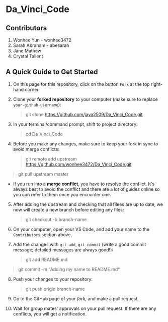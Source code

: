 # Da_Vinci_Code

## Contributors

1. Wonhee Yun - wonhee3472
2. Sarah Abraham - abesarah
3. Jane Mathew
4. Crystal Tallent

## A Quick Guide to Get Started

1. On this page for this repository, click on the button `Fork` at the top right-hand corner.

2. Clone your **forked repository** to your computer (make sure to replace `your-github-username`):

   > git clone https://github.com/java2509/Da_Vinci_Code.git

3. In your terminal/command prompt, shift to project directory:

   > cd Da_Vinci_Code

4. Before you make any changes, make sure to keep your fork in sync to avoid merge conflicts:
   > git remote add upstream https://github.com/wonhee3472/Da_Vinci_Code.git

> git pull upstream master

- If you run into a **merge conflict**, you have to resolve the conflict. It's always best to avoid the conflict and there are a lot of guides online so you can refer to them once you encounter one.

5. After adding the upstream and checking that all filees are up to date, we now will create a new branch before editing any files:

   > git checkout -b branch-name

6. On your computer, open your VS Code, and add your name to the `Contributors` section above.

7. Add the changes with `git add`, `git commit` (write a good commit message; detailed messages are always good!):
   > git add README.md

> git commit -m "Adding my name to README.md"

8. Push your changes to your repository:

   > git push origin branch-name

9. Go to the GitHub page of _your fork_, and make a pull request.

10. Wait for group mates' approvals on your pull request. If there are any conflicts, you will get a notification.
